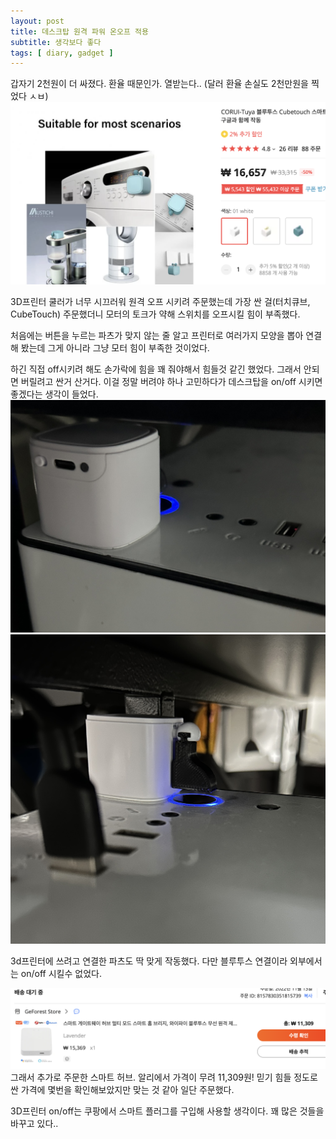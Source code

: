 ```yaml
---
layout: post
title: 데스크탑 원격 파워 온오프 적용
subtitle: 생각보다 좋다
tags: [ diary, gadget ]
---
```

갑자기 2천원이 더 싸졌다. 환율 때문인가.
열받는다.. (달러 환율 손실도 2천만원을 찍었다 ㅅㅂ)
![aliexpress](../assets/imgs/Screenshot_2022-11-13.png)

3D프린터 쿨러가 너무 시끄러워 원격 오프 시키려 주문했는데
가장 싼 걸(터치큐브, CubeTouch) 주문했더니
모터의 토크가 약해 스위치를 오프시킬 힘이 부족했다.

처음에는 버튼을 누르는 파츠가 맞지 않는 줄 알고
프린터로 여러가지 모양을 뽑아 연결해 봤는데 그게 아니라 그냥 모터 힘이 부족한 것이었다.

하긴 직접 off시키려 해도 손가락에 힘을 꽤 줘야해서 힘들것 같긴 했었다. 그래서 안되면 버릴려고 싼거 산거다.
이걸 정말 버려야 하나 고민하다가 데스크탑을 on/off 시키면 좋겠다는 생각이 들었다.
![cubetouch](../assets/imgs/IMG_2853.jpg)
![cubetouch](../assets/imgs/IMG_2854.jpg)

3d프린터에 쓰려고 연결한 파츠도 딱 맞게 작동했다.
다만 블루투스 연결이라 외부에서는 on/off 시킬수 없었다.

![aliexpress](../assets/imgs/Screenshot_2022-11-14.png)
그래서 추가로 주문한 스마트 허브. 알리에서 가격이 무려 11,309원!
믿기 힘들 정도로 싼 가격에 몇번을 확인해보았지만 맞는 것 같아 일단 주문했다.

3D프린터 on/off는 쿠팡에서 스마트 플러그를 구입해 사용할 생각이다.
꽤 많은 것들을 바꾸고 있다..